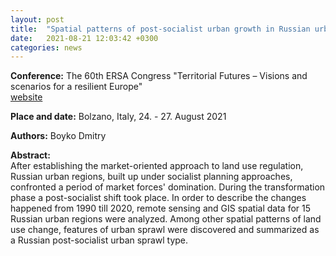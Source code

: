 ```yaml
---
layout: post
title:  "Spatial patterns of post-socialist urban growth in Russian urban regions"
date:   2021-08-21 12:03:42 +0300
categories: news
---
```

**Conference:** The 60th ERSA Congress "Territorial Futures – Visions and scenarios for a resilient Europe"   
[website](https://ersa.eventsair.com/60th-ersa-congress-bolzano-italy/)

**Place and date:** Bolzano, Italy, 24. - 27. August 2021

**Authors:** Boyko Dmitry

**Abstract:**  
After establishing the market-oriented approach to land use regulation, Russian urban regions, built up under socialist planning approaches, confronted a period of market forces' domination. During the transformation phase a post-socialist shift took place. In order to describe the changes happened from 1990 till 2020, remote sensing and GIS spatial data for 15 Russian urban regions were analyzed. Among other spatial patterns of land use change, features of urban sprawl were discovered and summarized as a Russian post-socialist urban sprawl type.
